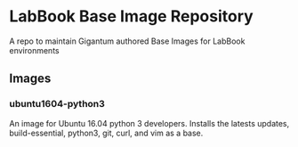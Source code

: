 # LabBook Base Image Repository

A repo to maintain Gigantum authored Base Images for LabBook environments


## Images

### ubuntu1604-python3

An image for Ubuntu 16.04 python 3 developers. Installs the latests updates, build-essential, python3, git, curl, and vim as a base.
